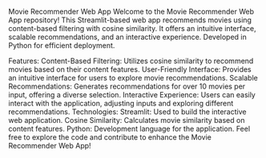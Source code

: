 Movie Recommender Web App
Welcome to the Movie Recommender Web App repository! This Streamlit-based web app recommends movies using content-based filtering with cosine similarity. It offers an intuitive interface, scalable recommendations, and an interactive experience. Developed in Python for efficient deployment.

Features:
Content-Based Filtering: Utilizes cosine similarity to recommend movies based on their content features.
User-Friendly Interface: Provides an intuitive interface for users to explore movie recommendations.
Scalable Recommendations: Generates recommendations for over 10 movies per input, offering a diverse selection.
Interactive Experience: Users can easily interact with the application, adjusting inputs and exploring different recommendations.
Technologies:
Streamlit: Used to build the interactive web application.
Cosine Similarity: Calculates movie similarity based on content features.
Python: Development language for the application.
Feel free to explore the code and contribute to enhance the Movie Recommender Web App!
